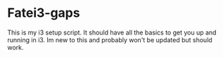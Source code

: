 # Fatei3-gaps
This is my i3 setup script. It should have all the basics to get you up and running in i3. Im new to this and probably won't be updated but should work.
